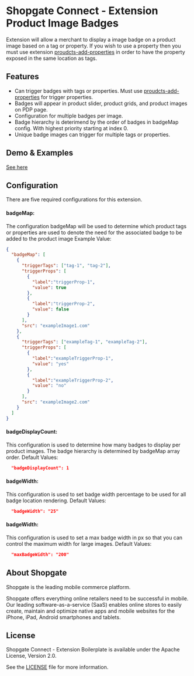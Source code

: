 # Shopgate Connect - Extension Product Image Badges

Extension will allow a merchant to display a image badge on a product image based on a tag or property. If you wish to use a property then you must use extension [proudcts-add-properties](https://github.com/shopgate/ext-products-add-properties) in order to have the property exposed in the same location as tags.

## Features
- Can trigger badges with tags or properties. Must use [proudcts-add-properties](https://github.com/shopgate/ext-products-add-properties) for trigger properties.
- Badges will appear in product slider, product grids, and product images on PDP page.
- Configuration for multiple badges per image.
- Badge hierarchy is deterimend by the order of badges in badgeMap config. With highest priority starting at index 0.
- Unique badge images can trigger for multiple tags or properties.

## Demo & Examples
[See here](demo/index.md)

## Configuration
There are five required configurations for this extension.

#### badgeMap: 
The configuration badgeMap will be used to determine which product tags or properties are used to denote the need for the associated badge to be added to the product image
Example Value:
```json
{
  "badgeMap": [
    {
      "triggerTags": ["tag-1", "tag-2"],
      "triggerProps": [
        {
          "label":"triggerProp-1",
          "value": true
        },
        {
          "label":"triggerProp-2",
          "value": false
        }
      ],
      "src": "exampleImage1.com"
    },
    {
      "triggerTags": ["exampleTag-1", "exampleTag-2"],
      "triggerProps": [
        {
          "label":"exampleTriggerProp-1",
          "value": "yes"
        },
        {
          "label":"exampleTriggerProp-2",
          "value": "no"
        }
      ],
      "src": "exampleImage2.com"
    }
  ]
}
```

#### badgeDisplayCount:
This configuration is used to determine how many badges to display per product images. The badge hierarchy is determined by badgeMap array order.
Default Values:
```json
  "badgeDisplayCount": 1
```

#### badgeWidth:
This configuration is used to set badge width percentage to be used for all badge location rendering.
Default Values:
```json
  "badgeWidth": "25"
```

#### badgeWidth:
This configuration is used to set a max badge width in px so that you can control the maximum width for large images.
Default Values:
```json
  "maxBadgeWidth": "200"
```

## About Shopgate

Shopgate is the leading mobile commerce platform.

Shopgate offers everything online retailers need to be successful in mobile. Our leading
software-as-a-service (SaaS) enables online stores to easily create, maintain and optimize native
apps and mobile websites for the iPhone, iPad, Android smartphones and tablets.

## License

Shopgate Connect - Extension Boilerplate is available under the Apache License, Version 2.0.

See the [LICENSE](./LICENSE) file for more information.
